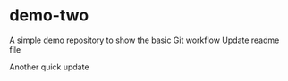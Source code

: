 # demo-two
A simple demo repository to show the basic Git workflow
Update readme file

Another quick update
